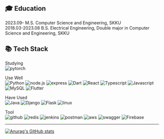 
## 🎓 Education <br>
2023.09-        M.S.  Computer Science and Engineering, SKKU <br>
2018.03-2023.08 B.S.  Electrical Engineering, Double major in Computer Science and Engineering, SKKU <br>

## 📚 Tech Stack<br>
Studying<br>
![pytorch](https://img.shields.io/badge/pytorch-EE4C2C?style=for-the-badge&logo=pytorch&logoColor=white)

Use Well <br>
![Python](https://img.shields.io/badge/python-3776AB?style=for-the-badge&logo=python&logoColor=white) ![node.js](https://img.shields.io/badge/node.js-339933?style=for-the-badge&logo=node.js&logoColor=white) ![express](https://img.shields.io/badge/express-000000?style=for-the-badge&logo=express&logoColor=white) ![Dart](https://img.shields.io/badge/dart-0175C2?style=for-the-badge&logo=dart&logoColor=white) ![React](https://img.shields.io/badge/React-61DAFB?style=for-the-badge&logo=React&logoColor=black)  ![Typescript](https://img.shields.io/badge/Typescript-3178C6?style=for-the-badge&logo=Typescript&logoColor=white)   ![Javascript](https://img.shields.io/badge/Javascript-F7DF1E?style=for-the-badge&logo=Javascript&logoColor=black) ![MySQL](https://img.shields.io/badge/MySQL-4479A1?style=for-the-badge&logo=MySQL&logoColor=white) ![Flutter](https://img.shields.io/badge/Flutter-02569B?style=for-the-badge&logo=Flutter&logoColor=white) 

Have Used<br>
![Java](https://img.shields.io/badge/Java-007396?style=for-the-badge&logo=java11&logoColor=white) ![Django](https://img.shields.io/badge/django-092E20?style=for-the-badge&logo=django&logoColor=white) ![Flask](https://img.shields.io/badge/flask-000000?style=for-the-badge&logo=flask&logoColor=white) ![linux](https://img.shields.io/badge/linux-FCC624?style=for-the-badge&logo=linux&logoColor=black) 

Tool<br>
![github](https://img.shields.io/badge/github-181717?style=for-the-badge&logo=github&logoColor=white) ![redis](https://img.shields.io/badge/redis-DC382D?style=for-the-badge&logo=redis&logoColor=white) ![jenkins](https://img.shields.io/badge/jenkins-D24939?style=for-the-badge&logo=jenkins&logoColor=white) ![postman](https://img.shields.io/badge/postman-FF6C37?style=for-the-badge&logo=postman&logoColor=white) ![aws](https://img.shields.io/badge/aws-232F3E?style=for-the-badge&logo=amazon%20aws&logoColor=white) ![swagger](https://img.shields.io/badge/swagger-85EA2D?style=for-the-badge&logo=swagger&logoColor=black) ![Firebase](https://img.shields.io/badge/Firebase-FFCA28?style=for-the-badge&logo=Firebase&logoColor=black)

* * *
[![Anurag's GitHub stats](https://github-readme-stats.vercel.app/api?username=bw-99&hide_title=true&show_icons=true&include_all_commits=true&disable_animations=true&theme=vue&count_private=true)](https://github.com/anuraghazra/github-readme-stats)
</div>
